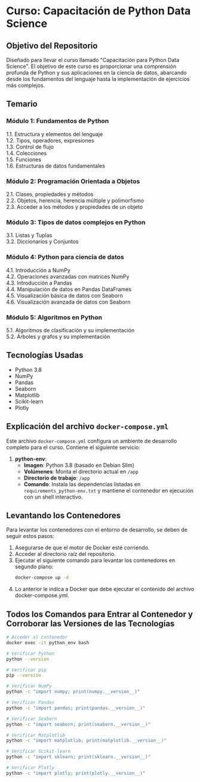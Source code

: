 # Curso: Capacitación de Python Data Science

## Objetivo del Repositorio
Diseñado para llevar el curso llamado "Capacitación para Python Data Science". El objetivo de este curso es proporcionar una comprensión profunda de Python y sus aplicaciones en la ciencia de datos, abarcando desde los fundamentos del lenguaje hasta la implementación de ejercicios más complejos.

## Temario

### Módulo 1: Fundamentos de Python
1.1. Estructura y elementos del lenguaje  
1.2. Tipos, operadores, expresiones  
1.3. Control de flujo  
1.4. Colecciones  
1.5. Funciones  
1.6. Estructuras de datos fundamentales  

### Módulo 2: Programación Orientada a Objetos
2.1. Clases, propiedades y métodos  
2.2. Objetos, herencia, herencia múltiple y polimorfismo  
2.3. Acceder a los métodos y propiedades de un objeto  

### Módulo 3: Tipos de datos complejos en Python
3.1. Listas y Tuplas  
3.2. Diccionarios y Conjuntos  

### Módulo 4: Python para ciencia de datos
4.1. Introducción a NumPy  
4.2. Operaciones avanzadas con matrices NumPy  
4.3. Introducción a Pandas  
4.4. Manipulación de datos en Pandas DataFrames  
4.5. Visualización básica de datos con Seaborn  
4.6. Visualización avanzada de datos con Seaborn  

### Módulo 5: Algoritmos en Python
5.1. Algoritmos de clasificación y su implementación  
5.2. Árboles y grafos y su implementación  

## Tecnologías Usadas
- Python 3.8
- NumPy
- Pandas
- Seaborn
- Matplotlib
- Scikit-learn
- Plotly

## Explicación del archivo `docker-compose.yml`
Este archivo `docker-compose.yml` configura un ambiente de desarrollo completo para el curso. Contiene el siguiente servicio:

1. **python-env**:
   - **Imagen**: Python 3.8 (basado en Debian Slim)
   - **Volúmenes**: Monta el directorio actual en `/app`
   - **Directorio de trabajo**: `/app`
   - **Comando**: Instala las dependencias listadas en `requirements_python-env.txt` y mantiene el contenedor en ejecución con un shell interactivo.

## Levantando los Contenedores
Para levantar los contenedores con el entorno de desarrollo, se deben de seguir estos pasos:

1. Asegurarse de que el motor de Docker esté corriendo.
2. Acceder al directorio raíz del repositorio.
3. Ejecutar el siguiente comando para levantar los contenedores en segundo plano:
   ```sh
   docker-compose up -d
4. Lo anterior le indica a Docker que debe ejecutar el contenido del archivo docker-compose.yml.

## Todos los Comandos para Entrar al Contenedor y Corroborar las Versiones de las Tecnologías

```sh
# Acceder al contenedor
docker exec -it python_env bash

# Verificar Python
python --version

# Verificar pip
pip --version

# Verificar NumPy
python -c "import numpy; print(numpy.__version__)"

# Verificar Pandas
python -c "import pandas; print(pandas.__version__)"

# Verificar Seaborn
python -c "import seaborn; print(seaborn.__version__)"

# Verificar Matplotlib
python -c "import matplotlib; print(matplotlib.__version__)"

# Verificar Scikit-learn
python -c "import sklearn; print(sklearn.__version__)"

# Verificar Plotly
python -c "import plotly; print(plotly.__version__)"
